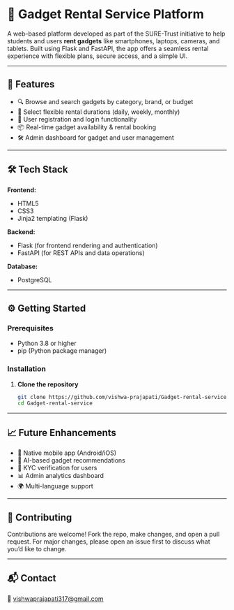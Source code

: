 # 🎯 Gadget Rental Service Platform

A web-based platform developed as part of the SURE-Trust initiative to help students and users **rent gadgets** like smartphones, laptops, cameras, and tablets. Built using Flask and FastAPI, the app offers a seamless rental experience with flexible plans, secure access, and a simple UI.

---

## 🚀 Features

- 🔍 Browse and search gadgets by category, brand, or budget
- 📅 Select flexible rental durations (daily, weekly, monthly)
- 👤 User registration and login functionality
- 📦 Real-time gadget availability & rental booking
- 🛠 Admin dashboard for gadget and user management
  

---

## 🛠 Tech Stack

**Frontend:**  
- HTML5  
- CSS3  
- Jinja2 templating (Flask)

**Backend:**  
- Flask (for frontend rendering and authentication)  
- FastAPI (for REST APIs and data operations)

**Database:**  
-  PostgreSQL

---

## ⚙️ Getting Started

### Prerequisites

- Python 3.8 or higher  
- pip (Python package manager)

### Installation

1. **Clone the repository**
   ```bash
   git clone https://github.com/vishwa-prajapati/Gadget-rental-service.git
   cd Gadget-rental-service
---
## 📈 Future Enhancements

- 📱 Native mobile app (Android/iOS)
- 🧠 AI-based gadget recommendations
- 🔐 KYC verification for users
- 📊 Admin analytics dashboard
- 🌍 Multi-language support

---
## 🤝 Contributing


Contributions are welcome!
Fork the repo, make changes, and open a pull request. For major changes, please open an issue first to discuss what you’d like to change.

---
## 📬 Contact
📧 vishwaprajapati317@gmail.com

